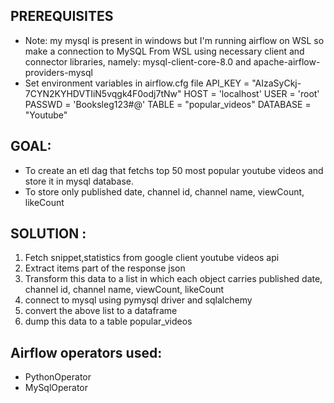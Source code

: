 ## PREREQUISITES

* Note: my mysql is present in windows but I'm running airflow on WSL so make a connection to MySQL From WSL using necessary client and connector libraries, namely: mysql-client-core-8.0 and apache-airflow-providers-mysql
* Set environment variables in airflow.cfg file
API_KEY = "AIzaSyCkj-7CYN2KYHDVTIiN5vqgk4F0odj7tNw"
HOST  = 'localhost'
USER = 'root'
PASSWD = 'Booksleg123#@'
TABLE = "popular_videos"
DATABASE = "Youtube"

## GOAL:

* To create an etl dag that fetchs top 50 most popular youtube videos and store it in mysql database.
* To store only published date, channel id, channel name, viewCount, likeCount 

## SOLUTION :

1. Fetch snippet,statistics from google client youtube videos api
2. Extract items part of the response json
3. Transform this data to a list in which each object carries published date, channel id, channel name, viewCount, likeCount 
4. connect to mysql using pymysql driver and sqlalchemy
5. convert the above list to a dataframe
6. dump this data to a table popular_videos

## Airflow operators used:

* PythonOperator
* MySqlOperator
  

